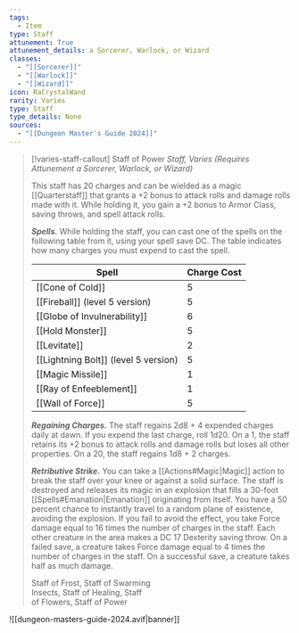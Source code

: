```yaml
---
tags:
  - Item
type: Staff
attunement: True
attunement_details: a Sorcerer, Warlock, or Wizard
classes:
  - "[[Sorcerer]]"
  - "[[Warlock]]"
  - "[[Wizard]]"
icon: RaCrystalWand
rarity: Varies
type: Staff
type_details: None
sources: 
  - "[[Dungeon Master's Guide 2024]]"
---
```

>[!varies-staff-callout] Staff of Power
>_Staff, Varies (Requires Attunement a Sorcerer, Warlock, or Wizard)_
>
>This staff has 20 charges and can be wielded as a magic [[Quarterstaff]] that grants a +2 bonus to attack rolls and damage rolls made with it. While holding it, you gain a +2 bonus to Armor Class, saving throws, and spell attack rolls.
>
>**_Spells._** While holding the staff, you can cast one of the spells on the following table from it, using your spell save DC. The table indicates how many charges you must expend to cast the spell.
>
>|Spell|Charge Cost|
>|---|---|
>|[[Cone of Cold]]|5|
>|[[Fireball]] (level 5 version)|5|
>|[[Globe of Invulnerability]]|6|
>|[[Hold Monster]]|5|
>|[[Levitate]]|2|
>|[[Lightning Bolt]] (level 5 version)|5|
>|[[Magic Missile]]|1|
>|[[Ray of Enfeeblement]]|1|
>|[[Wall of Force]]|5|
>
>**_Regaining Charges._** The staff regains 2d8 + 4 expended charges daily at dawn. If you expend the last charge, roll 1d20. On a 1, the staff retains its +2 bonus to attack rolls and damage rolls but loses all other properties. On a 20, the staff regains 1d8 + 2 charges.
>
>**_Retributive Strike._** You can take a [[Actions#Magic\|Magic]] action to break the staff over your knee or against a solid surface. The staff is destroyed and releases its magic in an explosion that fills a 30-foot [[Spells#Emanation\|Emanation]] originating from itself. You have a 50 percent chance to instantly travel to a random plane of existence, avoiding the explosion. If you fail to avoid the effect, you take Force damage equal to 16 times the number of charges in the staff. Each other creature in the area makes a DC 17 Dexterity saving throw. On a failed save, a creature takes Force damage equal to 4 times the number of charges in the staff. On a successful save, a creature takes half as much damage.
>
>
>Staff of Frost, Staff of Swarming  
>Insects, Staff of Healing, Staff  
>of Flowers, Staff of Power
>


![[dungeon-masters-guide-2024.avif|banner]]